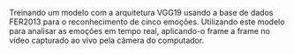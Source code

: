 Treinando um modelo com a arquitetura VGG19 usando a base de dados FER2013 para o reconhecimento de cinco emoções. Utilizando este modelo para analisar as emoções em tempo real, aplicando-o frame a frame no vídeo capturado ao vivo pela câmera do computador.
